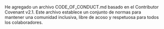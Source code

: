 He agregado un archivo CODE_OF_CONDUCT.md basado en el Contributor Covenant v2.1. Este archivo establece un conjunto de normas para mantener una comunidad inclusiva, libre de acoso y respetuosa para todos los colaboradores.
